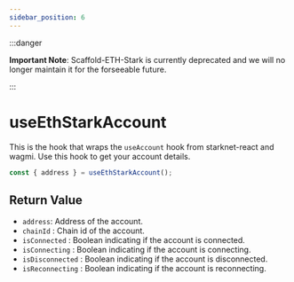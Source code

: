```yaml
---
sidebar_position: 6
---
```


:::danger

**Important Note**: Scaffold-ETH-Stark is currently deprecated and we will no longer maintain it for the forseeable future.

:::

# useEthStarkAccount

This is the hook that wraps the `useAccount` hook from starknet-react and wagmi. Use this hook to get your account details.

```ts
const { address } = useEthStarkAccount();
```

## Return Value

- `address`: Address of the account.
- `chainId` : Chain id of the account.
- `isConnected` : Boolean indicating if the account is connected.
- `isConnecting` : Boolean indicating if the account is connecting.
- `isDisconnected` : Boolean indicating if the account is disconnected.
- `isReconnecting` : Boolean indicating if the account is reconnecting.
